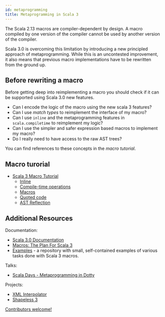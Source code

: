 ```yaml
---
id: metaprogramming
title: Metaprogramming in Scala 3
---
```


The Scala 2.13 macros are compiler-dependent by design.
A macro compiled by one version of the compiler cannot be used by another version of the compiler.

Scala 3.0 is overcoming this limitation by introducing a new principled approach of metaprogramming.
While this is an uncontested improvement, it also means that previous macro implementations have to be rewritten from the ground up.

## Before rewriting a macro

Before getting deep into reimplementing a macro you should check if it can be supported using Scala 3.0 new features.

* Can I encode the logic of the macro using the new scala 3 features?
* Can I use *match types* to reimplement the interface of my macro?
* Can I use `inline` and the metaprogramming features in `scala.compiletime` to reimplement my logic?
* Can I use the simpler and safer expression based macros to implement my macro?
* Do I really need to have access to the raw AST trees?

You can find references to these concepts in the _macro tutorial_.

## Macro turorial

* [Scala 3 Macro Tutorial](https://docs.scala-lang.org/scala3/guides/macros/)
  * [Inline](https://docs.scala-lang.org/scala3/guides/macros/inline.html)
  * [Compile-time operations](https://docs.scala-lang.org/scala3/guides/macros/compiletime.html)
  * [Macros](https://docs.scala-lang.org/scala3/guides/macros/macros.html)
  * [Quoted code](https://docs.scala-lang.org/scala3/guides/macros/quotes.html)
  * [AST Reflection](https://docs.scala-lang.org/scala3/guides/macros/reflection.html)

## Additional Resources

Documentation:
- [Scala 3.0 Documentation](https://dotty.epfl.ch/docs/reference/metaprogramming/toc.html)
- [Macros: The Plan For Scala 3](https://www.scala-lang.org/blog/2018/04/30/in-a-nutshell.html)
- [Examples](https://github.com/lampepfl/dotty-macro-examples) - a repository with small, self-contained examples of various tasks done with Scala 3 macros.

Talks:
* [Scala Days - Metaprogramming in Dotty](https://www.youtube.com/watch?v=ZfDS_gJyPTc)

Projects:
* [XML Interpolator](https://github.com/dotty-staging/xml-interpolator/tree/master)
* [Shapeless 3](https://github.com/dotty-staging/shapeless/tree/shapeless-3)

[Contributors welcome!](../contributing.md)
